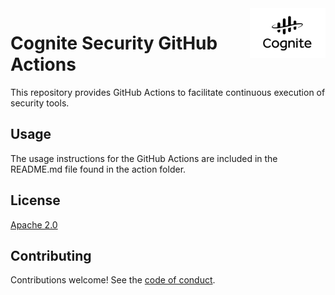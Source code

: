 <a href="https://cognite.com/">
    <img src="./cognite_logo.png" alt="Cognite logo" title="Cognite" align="right" height="80" />
</a>

Cognite Security GitHub Actions
==========================

This repository provides GitHub Actions to facilitate continuous execution of security tools.

## Usage

The usage instructions for the GitHub Actions are included in the README.md file found in the action folder.

## License

[Apache 2.0](https://www.apache.org/licenses/LICENSE-2.0)

## Contributing

Contributions welcome! See the [code of conduct](./CODE_OF_CONDUCT.md).
